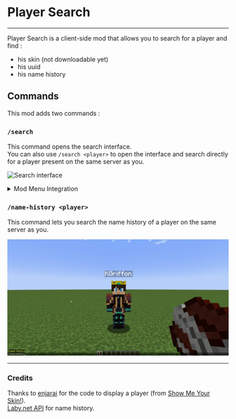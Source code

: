 # Player Search

---

Player Search is a client-side mod that allows you to search for a player and find :
- his skin (not downloadable yet)
- his uuid
- his name history

## Commands

This mod adds two commands :

### `/search`

This command opens the search interface.  
You can also use `/search <player>` to open the interface and search directly for a player present on the same server as you.

![Search interface](img/search.gif)

<details>
<summary>Mod Menu Integration</summary>

You can also open this interface from the mod list.

![Mod Menu Integration](img/modmenu.png)

</details>

### `/name-history <player>`

This command lets you search the name history of a player on the same server as you.

![Name history command](img/name-history.gif)

---

### Credits

Thanks to [enjarai](https://github.com/enjarai) for the code to display a player (from [Show Me Your Skin!](https://github.com/enjarai/show-me-your-skin)).  
[Laby.net API](https://laby.net/api/docs) for name history.
